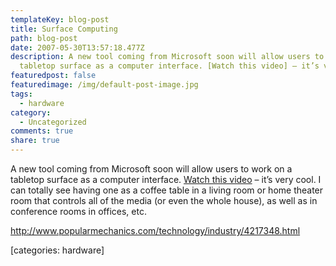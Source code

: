 ```yaml
---
templateKey: blog-post
title: Surface Computing
path: blog-post
date: 2007-05-30T13:57:18.477Z
description: A new tool coming from Microsoft soon will allow users to work on a
  tabletop surface as a computer interface. [Watch this video] – it’s very cool.
featuredpost: false
featuredimage: /img/default-post-image.jpg
tags:
  - hardware
category:
  - Uncategorized
comments: true
share: true
---
```

<!--StartFragment-->

A new tool coming from Microsoft soon will allow users to work on a tabletop surface as a computer interface. [Watch this video](http://www.popularmechanics.com/technology/industry/4217348.html) – it’s very cool. I can totally see having one as a coffee table in a living room or home theater room that controls all of the media (or even the whole house), as well as in conference rooms in offices, etc.

<http://www.popularmechanics.com/technology/industry/4217348.html>

\[categories: hardware]

<!--EndFragment-->